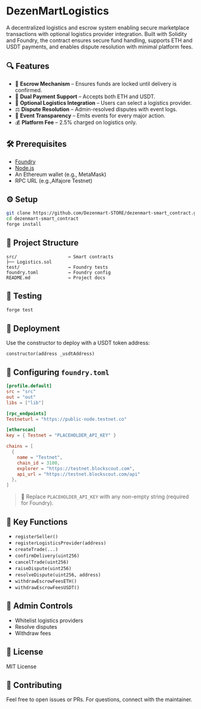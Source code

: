 
# DezenMartLogistics

A decentralized logistics and escrow system enabling secure marketplace transactions with optional logistics provider integration. Built with Solidity and Foundry, the contract ensures secure fund handling, supports ETH and USDT payments, and enables dispute resolution with minimal platform fees.

## 🔍 Features

- 🔐 **Escrow Mechanism** – Ensures funds are locked until delivery is confirmed.
- 💱 **Dual Payment Support** – Accepts both ETH and USDT.
- 🚚 **Optional Logistics Integration** – Users can select a logistics provider.
- ⚖️ **Dispute Resolution** – Admin-resolved disputes with event logs.
- 🧾 **Event Transparency** – Emits events for every major action.
- 💰 **Platform Fee** – 2.5% charged on logistics only.

## 🛠 Prerequisites

- [Foundry](https://book.getfoundry.sh/getting-started/installation)
- [Node.js](https://nodejs.org/)
- An Ethereum wallet (e.g., MetaMask)
- RPC URL (e.g.,Alfajore Testnet)

## ⚙️ Setup

```bash
git clone https://github.com/Dezenmart-STORE/dezenmart-smart_contract.git
cd dezenmart-smart_contract
forge install
```

## 📁 Project Structure

```
src/                   → Smart contracts
├── Logistics.sol
test/                  → Foundry tests
foundry.toml           → Foundry config
README.md              → Project docs
```

## 🧪 Testing

```bash
forge test
```

## 🚀 Deployment

Use the constructor to deploy with a USDT token address:

```solidity
constructor(address _usdtAddress)
```

## 🔗 Configuring `foundry.toml`

```toml
[profile.default]
src = "src"
out = "out"
libs = ["lib"]

[rpc_endpoints]
Testneturl = "https://public-node.testnet.co"

[etherscan]
key = { Testnet = "PLACEHOLDER_API_KEY" }

chains = [
  { 
    name = "Testnet", 
    chain_id = 3100, 
    explorer = "https://testnet.blockscout.com", 
    api_url = "https://testnet.blockscout.com/api"
  },
]
```

> 📌 Replace `PLACEHOLDER_API_KEY` with any non-empty string (required for Foundry).

## 📜 Key Functions

- `registerSeller()`
- `registerLogisticsProvider(address)`
- `createTrade(...)`
- `confirmDelivery(uint256)`
- `cancelTrade(uint256)`
- `raiseDispute(uint256)`
- `resolveDispute(uint256, address)`
- `withdrawEscrowFeesETH()`
- `withdrawEscrowFeesUSDT()`

## 🔐 Admin Controls

- Whitelist logistics providers
- Resolve disputes
- Withdraw fees

## 📄 License

MIT License

## 🤝 Contributing

Feel free to open issues or PRs. For questions, connect with the maintainer.

